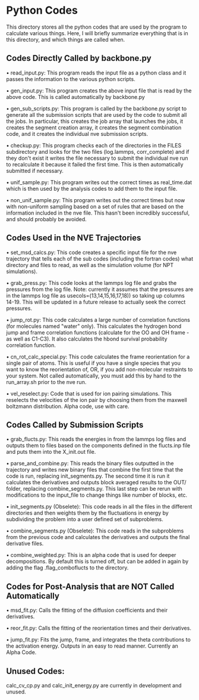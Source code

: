 # Python Codes

This directory stores all the python codes that are used by the program to calculate various things. Here, I will briefly summarize everything that is in this directory, and which things are called when.

## Codes Directly Called by backbone.py 

• read\_input.py: This program reads the input file as a python class and it passes the information to the various python scripts.

• gen\_input.py: This program creates the above input file that is read by the above code. This is called automatically by backbone.py

• gen\_sub\_scripts.py: This program is called by the backbone.py script to generate all the submission scripts that are used by the code to submit all the jobs. In particular, this creates the job array that launches the jobs, it creates the segment creation array, it creates the segment combination code, and it creates the individual nve submission scripts.

• checkup.py: This program checks each of the directories in the FILES subdirectory and looks for the two files (log.lammps, corr\_complete) and if they don't exist it writes the file necessary to submit the individual nve run to recalculate it because it failed the first time. This is then automatically submitted if necessary.

• unif\_sample.py: This program writes out the correct times as real\_time.dat which is then used by the analysis codes to add them to the input file.

• non\_unif\_sample.py: This program writes out the correct times but now with non-uniform sampling based on a set of rules that are based on the information included in the nve file. This hasn't been incredibly successful, and should probably be avoided.

## Codes Used in the NVE Trajectories

• set\_msd\_calcs.py: This code creates a specific input file for the nve trajectory that tells each of the sub codes (including the fortran codes) what directory and files to read, as well as the simulation volume (for NPT simulations).


• grab\_press.py: This code looks at the lammps log file and grabs the pressures from the log file. Note: currently it assumes that the pressures are in the lammps log file as usecols=(13,14,15,16,17,18)) so taking up columns 14-19. This will be updated in a future release to actually seek the correct pressures.

• jump\_rot.py: This code calculates a large number of correlation functions (for molecules named "water" only). This calculates the hydrogen bond jump and frame correlation functions (calculate for the OO and OH frame - as well as C1-C3). It also calculates the hbond survival probability correlation function.

• cn\_rot\_calc\_special.py: This code calculates the frame reorientation for a single pair of atoms. This is useful if you have a single species that you want to know the reorientation of, OR, if you add non-molecular restraints to your system. Not called automatically, you must add this by hand to the run\_array.sh prior to the nve run.

• vel\_reselect.py: Code that is used for ion pairing simulations. This reselects the velocities of the ion pair by choosing them from the maxwell boltzmann distribution. Alpha code, use with care.

## Codes Called by Submission Scripts

• grab\_flucts.py: This reads the energies in from the lammps log files and outputs them to files based on the components defined in the flucts.inp file and puts them into the X\_init.out file.

• parse\_and\_combine.py: This reads the binary files outputted in the trajectory and writes new binary files that combine the first time that the code is run, replacing init\_segments.py. The second time it is run it calculates the derivatives and outputs block averaged results to the OUT/ folder, replacing combine\_segments.py. This last step can be rerun with modifications to the input\_file to change things like number of blocks, etc. 

• init\_segments.py (Obselete): This code reads in all the files in the different directories and then weights them by the fluctuations in energy by subdividing the problem into a user defined set of subproblems.


• combine\_segments.py (Obselete): This code reads in the subproblems from the previous code and calculates the derivatives and outputs the final derivative files.

• combine\_weighted.py: This is an alpha code that is used for deeper decompositions. By default this is turned off, but can be added in again by adding the flag .flag\_comboflucts to the directory.

## Codes  for Post-Analysis that are NOT Called Automatically

• msd\_fit.py: Calls the fitting of the diffusion coefficients and their derivatives.

• reor\_fit.py: Calls the fitting of the reorientation times and their derivatives. 

• jump\_fit.py: Fits the jump, frame, and integrates the theta contributions to the activation energy. Outputs in an easy to read manner. Currently an Alpha Code.

## Unused Codes:

calc\_cv\_cp.py and calc\_init\_energy.py are currently in development and unused.



